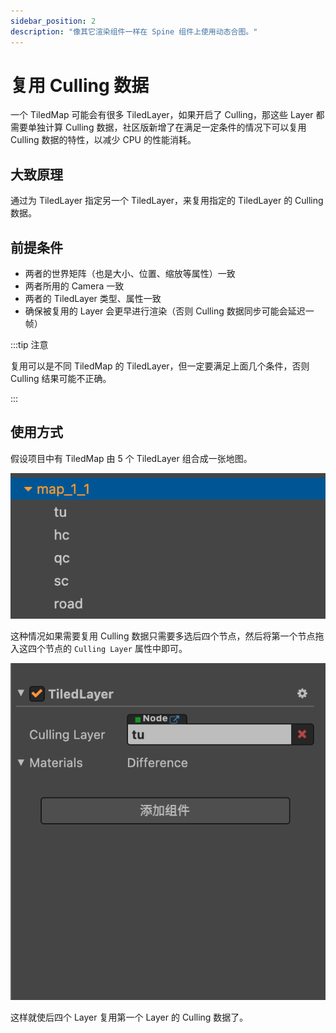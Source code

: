 ```yaml
---
sidebar_position: 2
description: "像其它渲染组件一样在 Spine 组件上使用动态合图。"
---
```


# 复用 Culling 数据

一个 TiledMap 可能会有很多 TiledLayer，如果开启了 Culling，那这些 Layer 都需要单独计算 Culling 数据，社区版新增了在满足一定条件的情况下可以复用 Culling 数据的特性，以减少 CPU 的性能消耗。

## 大致原理

通过为 TiledLayer 指定另一个 TiledLayer，来复用指定的 TiledLayer 的 Culling 数据。

## 前提条件

- 两者的世界矩阵（也是大小、位置、缩放等属性）一致
- 两者所用的 Camera 一致
- 两者的 TiledLayer 类型、属性一致
- 确保被复用的 Layer 会更早进行渲染（否则 Culling 数据同步可能会延迟一帧） 

:::tip 注意

复用可以是不同 TiledMap 的 TiledLayer，但一定要满足上面几个条件，否则 Culling 结果可能不正确。

:::

## 使用方式

假设项目中有 TiledMap 由 5 个 TiledLayer 组合成一张地图。

![](./assets/tiledmap-nodetree.png)

这种情况如果需要复用 Culling 数据只需要多选后四个节点，然后将第一个节点拖入这四个节点的 `Culling Layer` 属性中即可。

![](./assets/tiledmap-inspector.png)

这样就使后四个 Layer 复用第一个 Layer 的 Culling 数据了。
